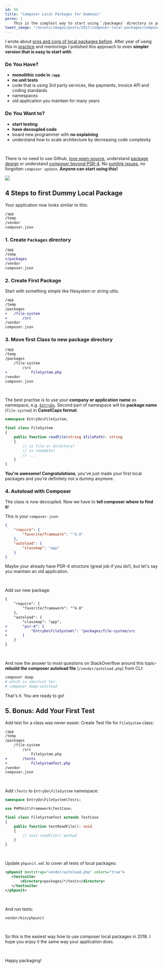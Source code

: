 ```yaml
---
id: 69
title: "Composer Local Packages for Dummies"
perex: |
    This is the simplest way to start using `/packages` directory in your application, that **leads to cleaner code, maintainable architecture** and is **the best to start testing**.
tweet_image: "/assets/images/posts/2017/composer-local-packages/composer.png"
---
```



I wrote about [pros and cons of local packages before](/blog/2017/02/07/how-to-decouple-monolith-like-a-boss-with-composer-local-packages/).
After year of using this in [practice](https://github.com/symplify/symplify) and mentorings I polished this approach to even **simpler version that is easy to start with**.


### Do You Have?

- **monolithic code in `/app`**
- **no unit tests**
- code that is using 3rd party services, like payments, invoice API and coding standards
- namespaces
- old application you maintain for many years

### Do You Want to?

- **start testing**
- **have decoupled code**
- board new programmer with **no explaining**
- understand how to scale architecture by decreasing code complexity

<br>

There is no need to use Github, [love open-source](/blog/2017/01/31/how-monolithic-repository-in-open-source-saved-my-laziness/), understand [package design](https://leanpub.com/principles-of-package-design) or understand [composer beyond PSR-4](/blog/2020/06/08/drop-robot-loader-and-let-composer-deal-with-autoloading/).
No [symlink issues](https://johannespichler.com/developing-composer-packages-locally), no forgotten `composer update`. **Anyone can start using this!**

<div class="text-center">
    <img src="/assets/images/posts/2017/composer-local-packages/composer.png">
</div>

## 4 Steps to first Dummy Local Package

Your application now looks similar to this:

```bash
/app
/temp
/vendor
composer.json
```



### 1. Create `Packages` directory

```diff
/app
/temp
+/packages
/vendor
composer.json
```

### 2. Create First Package

Start with something simple like filesystem or string utils.

```diff
/app
/temp
/packages
+   /file-system
+       /src
/vendor
composer.json
```

### 3. Move first Class to new package directory

```diff
/app
/temp
/packages
    /file-system
        /src
+           FileSystem.php
/vendor
composer.json
```

<br>

The best practise is to use your **company or application name** as namespace, e.g. [`EntryDo`](https://www.entrydo.com).
Second part of namespace will be **package name** (`file-system`) in **CamelCaps format**.

```php
namespace EntryDo\FileSystem;

final class FileSystem
{
    public function readFile(string $filePath): string
    {
        // is file or directory?
        // is readable?
        // ...
    }
}
```


**You're awesome! Congratulations**, you've just made your first local packages and you're definitely not a dummy anymore.


### 4. Autoload with Composer

The class is now decoupled. Now we have to **tell composer where to find it**!

This is your `composer.json`:

```json
{
    "require": {
        "favorite/framework": "^4.0"
    },
    "autoload": {
        "classmap": "app"
    }
}
```

Maybe your already have PSR-4 structure (great job if you do!), but let's say you maintain an old application.

<br>

Add our new package:

```diff
{
    "require": {
        "favorite/framework": "^4.0"
    },
    "autoload": {
        "classmap": "app",
+       "psr-4": {
+           "EntryDo\FileSystem\": "packages/file-system/src
+       }
    }
}
```

<br>

And now the answer to most questions on StackOverflow around this topic- **rebuild the composer autoload file** (`/vendor/autoload.php`) from CLI:

```bash
composer dump
# which is shortcut for:
# composer dump-autoload
```

That's it. You are ready to go!


## 5. Bonus: Add Your First Test

Add test for a class was never easier. Create Test file for `FileSystem` class:

```diff
/app
/temp
/packages
    /file-system
        /src
            FileSystem.php
+       /tests
+           FileSystemTest.php
/vendor
composer.json
```

<br>

Add `\Tests` to `EntryDo\FileSystem` namespace:

```php
namespace EntryDo\FileSystem\Tests;

use PHPUnit\Framework\TestCase;

final class FileSystemTest extends TestCase
{
    public function testReadFile(): void
    {
        // test readFile() method
    }
}
```

<br>

Update `phpunit.xml` to cover all tests of local packages:

```xml
<phpunit bootstrap="vendor/autoload.php" colors="true">
   <testsuite>
       <directory>packages/*/tests</directory>
   </testsuite>
</phpunit>
```

<br>

And run tests:

```bash
vendor/bin/phpunit
```


<br>

So this is the easiest way how to use composer local packages in 2018. I hope you enjoy it the same way your application does.

<br>



Happy packaging!
